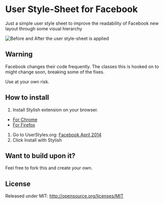 # User Style-Sheet for Facebook

Just a simple user style sheet to improve the readability of Facebook new layout through some visual hierarchy

![Before and After the user style-sheet is applied](https://dl.dropboxusercontent.com/s/gcdc7wf6d8hy5nm/fb-userstyle-before-after.png?dl=1&token_hash=AAEAdfGb1Hha2yBqT4bY9uNgNV0jG00nJ9ZxRK2RlyLxcg)

## Warning

Facebook changes their code frequently. The classes this is hooked on to might change soon, breaking some of the fixes.

Use at your own risk.

## How to install

1. Install Stylish extension on your browser.
 * [For Chrome](https://chrome.google.com/webstore/detail/stylish/fjnbnpbmkenffdnngjfgmeleoegfcffe)
 * [For Firefox](https://addons.mozilla.org/firefox/addon/stylish/)
 
1. Go to UserStyles.org: [Facebook April 2014](http://userstyles.org/styles/99954/facebook-april-2014)
1. Click Install with Stylish

## Want to build upon it?

Feel free to fork this and create your own.

## License

Released under MIT: http://opensource.org/licenses/MIT

